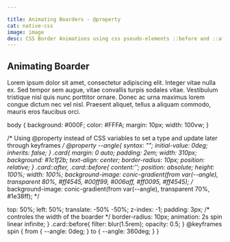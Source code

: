 ```yaml
---

title: Animating Boarders - @property
cat: native-css
image: image
desc: CSS Border Animations using css pseudo-elements ::before and ::after. Creating a border animation in css using conic-gradients and custom propertie variables. 
---
```


<html-code>
<div class="card">
<h2>Animating Boarder</h2>
<p>Lorem ipsum dolor sit amet, consectetur adipiscing elit. Integer vitae nulla ex. Sed tempor sem augue, vitae convallis turpis sodales vitae. Vestibulum tristique nisl quis nunc porttitor ornare. Donec ac urna maximus lorem congue dictum nec vel nisl. Praesent aliquet, tellus a aliquam commodo, mauris eros faucibus orci.</p>
</div>
</html-code>

<css-code>body {
  background: #000F;
  color: #FFFA;
  margin: 10px;
  width: 100vw;
}

/* Using @property instead of CSS variables to set a type and update later through keyframes */
@property --angle{
  syntax: "<angle>";
  initial-value: 0deg;
  inherits: false;
}
.card{
  margin: 0 auto;
  padding: 2em;
  width: 310px;
  background: #1c1f2b;
  text-align: center;
  border-radius: 10px;
  position: relative;
}
.card::after, .card::before{
  content:'';
  position: absolute;
  height: 100%;
  width: 100%;
   background-image: conic-gradient(from var(--angle), transparent 80%, #ff4545, #00ff99, #006aff, #ff0095, #ff4545);
  /* background-image: conic-gradient(from var(--angle), transparent 70%, #1e38ff); */
  
  top: 50%;
  left: 50%;
  translate: -50% -50%;
  z-index: -1;
  padding: 3px; /* controles the width of the boarder */
  border-radius: 10px;
  animation: 2s spin linear infinite;
}
.card::before{
  filter: blur(1.5rem);
  opacity: 0.5;
}
@keyframes spin {
  from {
    --angle: 0deg;
  }
  to {
   --angle: 360deg;
  }
}
</css-code>